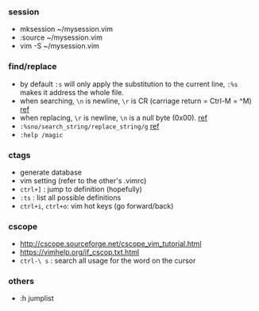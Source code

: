 ### session
* mksession ~/mysession.vim
* :source ~/mysession.vim
*  vim -S ~/mysession.vim

### find/replace
*  by default `:s` will only apply the substitution to the current line, `:%s` makes it address the whole file.
*  when searching, `\n` is newline, `\r` is CR (carriage return = Ctrl-M = ^M) [ref][1]
*  when replacing, `\r` is newline, `\n` is a null byte (0x00). [ref][1]
*  `:%sno/search_string/replace_string/g` [ref][2]
*  `:help /magic`

### ctags
*  generate database
*  vim setting (refer to the other's .vimrc)
*  `ctrl+]` : jump to definition (hopefully)
*  `:ts` : list all possible definitions
*  `ctrl+i`, `ctrl+o`: vim hot keys (go forward/back)

### cscope
*  http://cscope.sourceforge.net/cscope_vim_tutorial.html
*  https://vimhelp.org/if_cscop.txt.html
*  `ctrl-\ s` : search all usage for the word on the cursor

### others
* :h jumplist

[1]:  <https://stackoverflow.com/questions/71417/why-is-r-a-newline-for-vim>
[2]:  <https://stackoverflow.com/questions/6254820/perform-a-non-regex-search-replace-in-vim>
